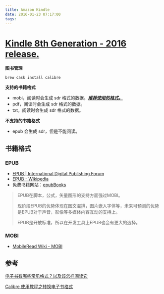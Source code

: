```yaml
---
title: Amazon Kindle
date: 2016-01-23 07:17:00
tags:
---
```


# [Kindle 8th Generation - 2016 release.](https://www.amazon.com/Amazon-Kindle-eReader-6-Inch-Touchscreen/dp/B00ZV9PXP2#tech)

**图书管理**

```shell
brew cask install calibre
```

**支持的书籍格式**

- mobi，阅读时会生成 sdr 格式的数据。*<u>**推荐使用的格式。**</u>*
- pdf，阅读时会生成 sdr 格式的数据。
- txt，阅读时会生成 sdr 格式的数据。

**不支持的书籍格式**

- epub 会生成 sdr，但是不能阅读。

## 书籍格式

### EPUB

- [EPUB | International Digital Publishing Forum](http://idpf.org/epub)
- [EPUB - Wikipedia](https://en.wikipedia.org/wiki/EPUB)
- 免费书籍网站：[epubBooks](https://www.epubbooks.com/)

> EPUB在脚本，公式，矢量图形的支持方面强过MOBI。
>
> 现阶段EPUB的优势体现在图文混排，图片嵌入字体等，未来可预测的优势是EPUB对于声音，影像等多媒体内容互动的支持上。      
>
> EPUB是开放标准，所以在开发工具上EPUB也会有更大的选择。

### MOBI

- [MobileRead Wiki - MOBI](https://wiki.mobileread.com/wiki/MOBI)

## 参考

[电子书有哪些常见格式？以及该怎样阅读它](电子书有哪些常见格式？以及该怎样阅读它)

[Calibre 使用教程之转换电子书格式](https://bookfere.com/post/10.html)